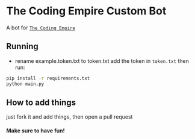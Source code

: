 # The Coding Empire Custom Bot

A bot for [`The Coding Empire`](https://discord.gg/fz9jzvKq9b)

## Running

* rename example.token.txt to token.txt
add the token in `token.txt` then run: 
```bash
pip install -r requirements.txt 
python main.py

```

## How to add things

just fork it and add things, then open a pull request

#### Make sure to have fun!